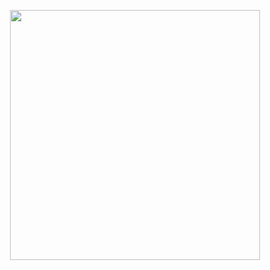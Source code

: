 <p align="center"><img src="https://github.com/Geoslim/Xylophone-App-Flutter-/blob/master/images/xyloapp.png" width="400"></p>
